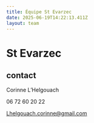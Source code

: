 ```yaml
---
title: Équipe St Evarzec 
date: 2025-06-19T14:22:13.411Z
layout: team
---
```


# St Evarzec 



## contact 

Corinne L’Helgouach

06 72 60 20 22

Lhelgouach.corinne@gmail.com

